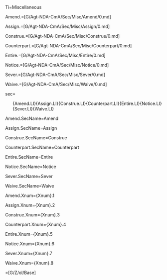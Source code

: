 Ti=Miscellaneous

Amend.=[G/Agt-NDA-CmA/Sec/Misc/Amend/0.md]

Assign.=[G/Agt-NDA-CmA/Sec/Misc/Assign/0.md]

Construe.=[G/Agt-NDA-CmA/Sec/Misc/Construe/0.md]

Counterpart.=[G/Agt-NDA-CmA/Sec/Misc/Counterpart/0.md]

Entire.=[G/Agt-NDA-CmA/Sec/Misc/Entire/0.md]

Notice.=[G/Agt-NDA-CmA/Sec/Misc/Notice/0.md]

Sever.=[G/Agt-NDA-CmA/Sec/Misc/Sever/0.md]

Waive.=[G/Agt-NDA-CmA/Sec/Misc/Waive/0.md]

sec=<ol>{Amend.LI}{Assign.LI}{Construe.LI}{Counterpart.LI}{Entire.LI}{Notice.LI}{Sever.LI}{Waive.LI}</ol>

Amend.SecName=Amend

Assign.SecName=Assign

Construe.SecName=Construe

Counterpart.SecName=Counterpart

Entire.SecName=Entire

Notice.SecName=Notice

Sever.SecName=Sever

Waive.SecName=Waive


Amend.Xnum={Xnum}.1

Assign.Xnum={Xnum}.2

Construe.Xnum={Xnum}.3

Counterpart.Xnum={Xnum}.4

Entire.Xnum={Xnum}.5

Notice.Xnum={Xnum}.6

Sever.Xnum={Xnum}.7

Waive.Xnum={Xnum}.8

=[G/Z/ol/Base]
